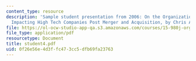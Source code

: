 ```yaml
---
content_type: resource
description: 'Sample student presentation from 2006: On the Organizational Challenges
  Impacting High Tech Companies Post Merger and Acquisition, by Chris Aden.'
file: https://ol-ocw-studio-app-qa.s3.amazonaws.com/courses/15-980j-organizing-for-innovative-product-development-spring-2007/0f26e56e4d3ffc473cc5dfb69fa23763_student4.pdf
file_type: application/pdf
resourcetype: Document
title: student4.pdf
uid: 0f26e56e-4d3f-fc47-3cc5-dfb69fa23763
---
```


